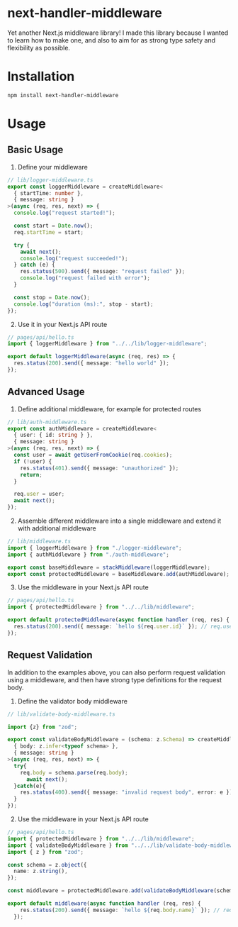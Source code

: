 # next-handler-middleware
Yet another Next.js middleware library! I made this library because I wanted to learn how to make one, and also to aim for as strong type safety and flexibility as possible.

# Installation
```sh 
npm install next-handler-middleware
```

# Usage

## Basic Usage
1. Define your middleware
```ts
// lib/logger-middleware.ts
export const loggerMiddleware = createMiddleware<
  { startTime: number },
  { message: string }
>(async (req, res, next) => {
  console.log("request started!");

  const start = Date.now();
  req.startTime = start;

  try {
    await next();
    console.log("request succeeded!");
  } catch (e) {
    res.status(500).send({ message: "request failed" });
    console.log("request failed with error");
  }

  const stop = Date.now();
  console.log("duration (ms):", stop - start);
});
```

2. Use it in your Next.js API route
```ts
// pages/api/hello.ts
import { loggerMiddleware } from "../../lib/logger-middleware";

export default loggerMiddleware(async (req, res) => {
  res.status(200).send({ message: "hello world" });
});
```


## Advanced Usage
1. Define additional middleware, for example for protected routes

```ts
// lib/auth-middleware.ts
export const authMiddleware = createMiddleware<
  { user: { id: string } },
  { message: string }
>(async (req, res, next) => {
  const user = await getUserFromCookie(req.cookies);
  if (!user) {
    res.status(401).send({ message: "unauthorized" });
    return;
  }

  req.user = user;
  await next();
});
```

2. Assemble different middleware into a single middleware and extend it with additional middleware

```ts
// lib/middleware.ts
import { loggerMiddleware } from "./logger-middleware";
import { authMiddleware } from "./auth-middleware";

export const baseMiddleware = stackMiddleware(loggerMiddleware);
export const protectedMiddleware = baseMiddleware.add(authMiddleware);
```

3. Use the middleware in your Next.js API route

```ts
// pages/api/hello.ts
import { protectedMiddleware } from "../../lib/middleware";

export default protectedMiddleware(async function handler (req, res) {
  res.status(200).send({ message: `hello ${req.user.id}` }); // req.user is defined and strongly typed by middleware
});
```

## Request Validation
In addition to the examples above, you can also perform request validation using a middleware, and
then have strong type definitions for the request body.

1. Define the validator body middleware

```ts
// lib/validate-body-middleware.ts

import {z} from "zod";

export const validateBodyMiddleware = (schema: z.Schema) => createMiddleware<
  { body: z.infer<typeof schema> },
  { message: string }
>(async (req, res, next) => {
  try{
    req.body = schema.parse(req.body);
      await next();
  }catch(e){
    res.status(400).send({ message: "invalid request body", error: e });
  }
});
```

2. Use the middleware in your Next.js API route

```ts
// pages/api/hello.ts
import { protectedMiddleware } from "../../lib/middleware";
import { validateBodyMiddleware } from "../../lib/validate-body-middleware";
import { z } from "zod";

const schema = z.object({
  name: z.string(),
});

const middleware = protectedMiddleware.add(validateBodyMiddleware(schema));

export default middleware(async function handler (req, res) {
    res.status(200).send({ message: `hello ${req.body.name}` }); // req.body is defined and strongly typed by middleware
  });
```
